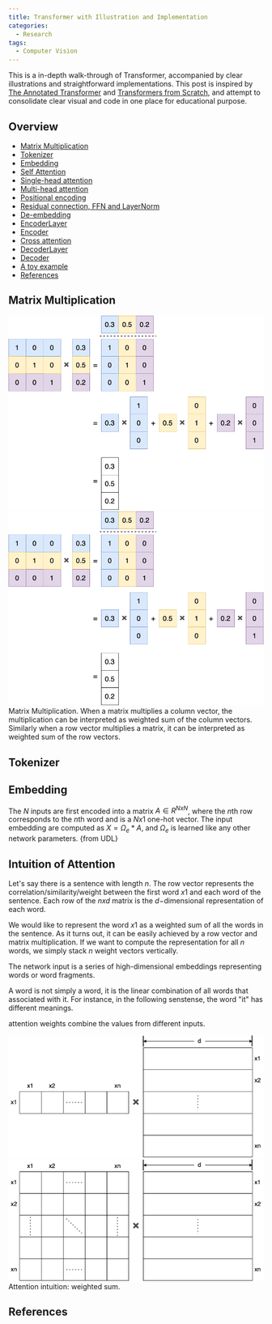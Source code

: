 ```yaml
---
title: Transformer with Illustration and Implementation
categories: 
  - Research
tags:
  - Computer Vision
---
```


This is a in-depth walk-through of Transformer, accompanied by clear illustrations and
straightforward implementations. This post is inspired by [The Annotated Transformer](http://nlp.seas.harvard.edu/annotated-transformer/) and [Transformers from Scratch](https://e2eml.school/transformers.html), and attempt to consolidate clear visual and code in one place for educational purpose.

## Overview
- [Matrix Multiplication](#matmul)
- [Tokenizer](#tokenizer)
- [Embedding](#embedding)
- [Self Attention](#self_attention)
- [Single-head attention](#single_head_attn)
- [Multi-head attention](#multi_head_attn)
- [Positional encoding](#pos_encoding)
- [Residual connection, FFN and LayerNorm](#)
- [De-embedding](#de_embedding)
- [EncoderLayer](#encoder_layer)
- [Encoder](#encoder)
- [Cross attention](#cross_attn)
- [DecoderLayer](#decoder_layer)
- [Decoder](#decoder)
- [A toy example](#toy_exp)
- [References](#references)

<a id="matmul"></a>
## Matrix Multiplication

<div class="img_row">
    <img class="col half" src="/assets/img/research/transformer/matmul0.png" alt="matrix multiply" title="Matrix Multiplication"/>
    <img class="col half" src="/assets/img/research/transformer/matmul0.png" alt="matrix multiply" title="Matrix Multiplication"/>
</div>
<div class="col three caption">
  Matrix Multiplication. When a matrix multiplies a column vector, the multiplication can be interpreted as weighted sum of the column vectors. Similarly when a row vector multiplies a matrix, it can be interpreted as weighted sum of the row vectors.
</div>

<a id="tokenizer"></a>
## Tokenizer

<a id="embedding"></a>
## Embedding
The $N$ inputs are first encoded into a matrix $A \in R^{NxN}$, where the $n$th
row corresponds to the $n$th word and is a $Nx1$ one-hot vector. The input
embedding are computed as $X=\Omega_e * A$, and $\Omega_e$ is learned like any
other network parameters. {from UDL}

<a id="intuition"></a>
## Intuition of Attention
Let's say there is a sentence with length $n$. The row vector represents the correlation/similarity/weight between the first word $x1$ and each word of the sentence. Each row of the $nxd$ matrix is the $d-$dimensional representation of each word. 

We would like to represent the word $x1$ as a weighted sum of all the words in
the sentence. As it turns out, it can be easily achieved by a row vector and
matrix multiplication. If we want to compute the representation for all $n$
words, we simply stack $n$ weight vectors vertically.

The network input is a series of high-dimensional embeddings representing words
or word fragments.

A word is not simply a word, it is the linear combination of all words that associated with it. For instance, in the following senstense, the word "it" has different meanings.

attention weights combine the values from different inputs.

<div class="img_row">
    <img class="col half" src="/assets/img/research/transformer/attention_intuition0.png" alt="intuition of attention" title="Intuition of Attention"/>
    <img class="col half" src="/assets/img/research/transformer/attention_intuition1.png" alt="intuition of attention" title="Intuition of Attention"/>
</div>
<div class="col three caption">
  Attention intuition: weighted sum.  
</div>

<a id="references"></a>
## References

